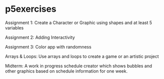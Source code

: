 # p5exercises

Assignment 1: Create a Character or Graphic using shapes and at least 5 variables

Assignment 2: Adding Interactivity

Assignment 3: Color app with randomness

Arrays & Loops: Use arrays and loops to create a game or an artistic project

Midterm: A work in progress schedule creator which shows bubbles and other graphics
  based on schedule information for one week.

